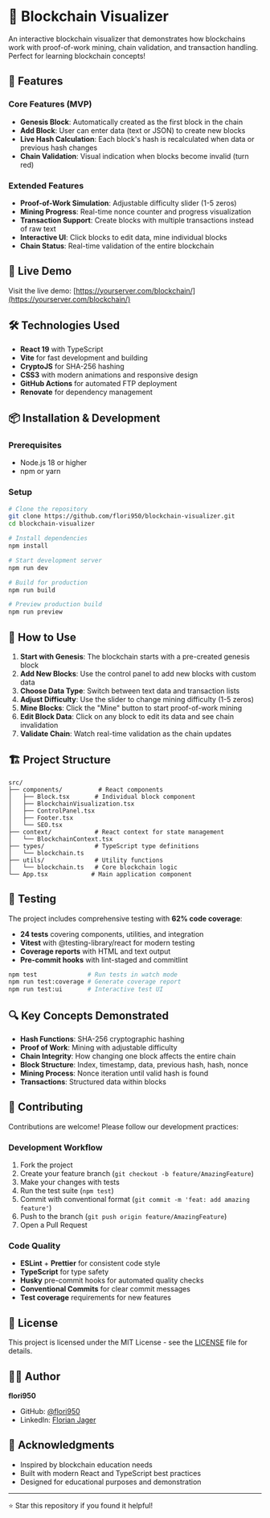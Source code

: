 # 🔗 Blockchain Visualizer

An interactive blockchain visualizer that demonstrates how blockchains work with proof-of-work mining, chain validation, and transaction handling. Perfect for learning blockchain concepts!

## 🌟 Features

### Core Features (MVP)

- **Genesis Block**: Automatically created as the first block in the chain
- **Add Block**: User can enter data (text or JSON) to create new blocks
- **Live Hash Calculation**: Each block's hash is recalculated when data or previous hash changes
- **Chain Validation**: Visual indication when blocks become invalid (turn red)

### Extended Features

- **Proof-of-Work Simulation**: Adjustable difficulty slider (1-5 zeros)
- **Mining Progress**: Real-time nonce counter and progress visualization
- **Transaction Support**: Create blocks with multiple transactions instead of raw text
- **Interactive UI**: Click blocks to edit data, mine individual blocks
- **Chain Status**: Real-time validation of the entire blockchain

## 🚀 Live Demo

Visit the live demo: [https://yourserver.com/blockchain/](https://yourserver.com/blockchain/)

## 🛠️ Technologies Used

- **React 19** with TypeScript
- **Vite** for fast development and building
- **CryptoJS** for SHA-256 hashing
- **CSS3** with modern animations and responsive design
- **GitHub Actions** for automated FTP deployment
- **Renovate** for dependency management

## 📦 Installation & Development

### Prerequisites

- Node.js 18 or higher
- npm or yarn

### Setup

```bash
# Clone the repository
git clone https://github.com/flori950/blockchain-visualizer.git
cd blockchain-visualizer

# Install dependencies
npm install

# Start development server
npm run dev

# Build for production
npm run build

# Preview production build
npm run preview
```

## 🎯 How to Use

1. **Start with Genesis**: The blockchain starts with a pre-created genesis block
2. **Add New Blocks**: Use the control panel to add new blocks with custom data
3. **Choose Data Type**: Switch between text data and transaction lists
4. **Adjust Difficulty**: Use the slider to change mining difficulty (1-5 zeros)
5. **Mine Blocks**: Click the "Mine" button to start proof-of-work mining
6. **Edit Block Data**: Click on any block to edit its data and see chain invalidation
7. **Validate Chain**: Watch real-time validation as the chain updates

## 🏗️ Project Structure

```
src/
├── components/          # React components
│   ├── Block.tsx       # Individual block component
│   ├── BlockchainVisualization.tsx
│   ├── ControlPanel.tsx
│   ├── Footer.tsx
│   └── SEO.tsx
├── context/            # React context for state management
│   └── BlockchainContext.tsx
├── types/              # TypeScript type definitions
│   └── blockchain.ts
├── utils/              # Utility functions
│   └── blockchain.ts   # Core blockchain logic
└── App.tsx            # Main application component
```

## 🧪 Testing

The project includes comprehensive testing with **62% code coverage**:

- **24 tests** covering components, utilities, and integration
- **Vitest** with @testing-library/react for modern testing
- **Coverage reports** with HTML and text output
- **Pre-commit hooks** with lint-staged and commitlint

```bash
npm test              # Run tests in watch mode
npm run test:coverage # Generate coverage report
npm run test:ui       # Interactive test UI
```

## 🔍 Key Concepts Demonstrated

- **Hash Functions**: SHA-256 cryptographic hashing
- **Proof of Work**: Mining with adjustable difficulty
- **Chain Integrity**: How changing one block affects the entire chain
- **Block Structure**: Index, timestamp, data, previous hash, hash, nonce
- **Mining Process**: Nonce iteration until valid hash is found
- **Transactions**: Structured data within blocks

## 🤝 Contributing

Contributions are welcome! Please follow our development practices:

### Development Workflow

1. Fork the project
2. Create your feature branch (`git checkout -b feature/AmazingFeature`)
3. Make your changes with tests
4. Run the test suite (`npm test`)
5. Commit with conventional format (`git commit -m 'feat: add amazing feature'`)
6. Push to the branch (`git push origin feature/AmazingFeature`)
7. Open a Pull Request

### Code Quality

- **ESLint** + **Prettier** for consistent code style
- **TypeScript** for type safety
- **Husky** pre-commit hooks for automated quality checks
- **Conventional Commits** for clear commit messages
- **Test coverage** requirements for new features

## 📝 License

This project is licensed under the MIT License - see the [LICENSE](LICENSE) file for details.

## 👨‍💻 Author

**flori950**

- GitHub: [@flori950](https://github.com/flori950)
- LinkedIn: [Florian Jager](https://www.linkedin.com/in/florian-jager/)

## 🙏 Acknowledgments

- Inspired by blockchain education needs
- Built with modern React and TypeScript best practices
- Designed for educational purposes and demonstration

---

⭐ Star this repository if you found it helpful!
